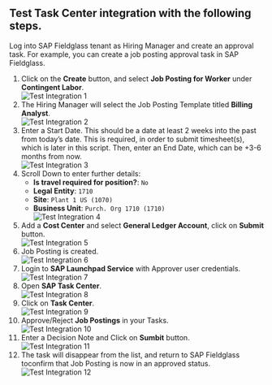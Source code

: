 ## Test Task Center integration with the following steps.  
  
Log into SAP Fieldglass tenant as Hiring Manager and create an approval task. For example, you can create a job posting approval task in SAP Fieldglass.
1. Click on the **Create** button, and select **Job Posting for Worker** under **Contingent Labor**.  
  ![Test Integration 1](images/T1.png)
2. The Hiring Manager will select the Job Posting Template titled **Billing Analyst**.  
  ![Test Integration 2](images/T2.png)
3. Enter a Start Date. This should be a date at least 2 weeks into the past from today’s date. This is required, in order to submit timesheet(s), which is later in this
script. Then, enter an End Date, which can be +3-6 months from now.  
  ![Test Integration 3](images/T3.png)
4. Scroll Down to enter further details:
   * __Is travel required for position?__: `No`
   * __Legal Entity__: `1710`
   * __Site__: `Plant 1 US (1070)`
   * __Business Unit__: `Purch. Org 1710 (1710)`  
  ![Test Integration 4](images/T4.png)
5. Add a **Cost Center** and select **General Ledger Account**, click on **Submit** button.  
  ![Test Integration 5](images/T5.png)
6. Job Posting is created.  
  ![Test Integration 6](images/T6.png)
7. Login to **SAP Launchpad Service** with Approver user credentials.  
  ![Test Integration 7](images/T7.png)
8. Open **SAP Task Center**.  
  ![Test Integration 8](images/T8.png)
9. Click on **Task Center**.  
  ![Test Integration 9](images/T9.png)
10. Approve/Reject **Job Postings** in your Tasks.  
  ![Test Integration 10](images/T10.png)
11. Enter a Decision Note and Click on **Sumbit** button.  
  ![Test Integration 11](images/T11.png)
12. The task will disappear from the list, and return to SAP Fieldglass toconfirm that Job Posting is now in an approved status.  
  ![Test Integration 12](images/T12.png)
